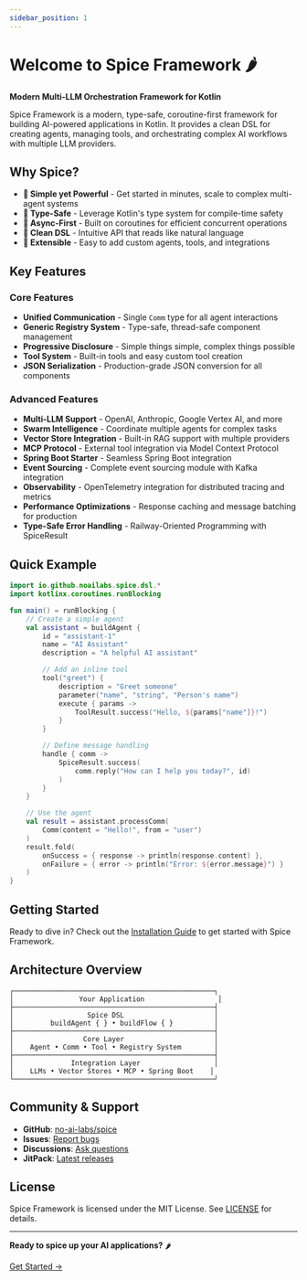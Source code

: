 ```yaml
---
sidebar_position: 1
---
```


# Welcome to Spice Framework 🌶️

**Modern Multi-LLM Orchestration Framework for Kotlin**

Spice Framework is a modern, type-safe, coroutine-first framework for building AI-powered applications in Kotlin. It provides a clean DSL for creating agents, managing tools, and orchestrating complex AI workflows with multiple LLM providers.

## Why Spice?

- **🚀 Simple yet Powerful** - Get started in minutes, scale to complex multi-agent systems
- **🔧 Type-Safe** - Leverage Kotlin's type system for compile-time safety
- **🌊 Async-First** - Built on coroutines for efficient concurrent operations
- **🎨 Clean DSL** - Intuitive API that reads like natural language
- **🔌 Extensible** - Easy to add custom agents, tools, and integrations

## Key Features

### Core Features
- **Unified Communication** - Single `Comm` type for all agent interactions
- **Generic Registry System** - Type-safe, thread-safe component management
- **Progressive Disclosure** - Simple things simple, complex things possible
- **Tool System** - Built-in tools and easy custom tool creation
- **JSON Serialization** - Production-grade JSON conversion for all components

### Advanced Features
- **Multi-LLM Support** - OpenAI, Anthropic, Google Vertex AI, and more
- **Swarm Intelligence** - Coordinate multiple agents for complex tasks
- **Vector Store Integration** - Built-in RAG support with multiple providers
- **MCP Protocol** - External tool integration via Model Context Protocol
- **Spring Boot Starter** - Seamless Spring Boot integration
- **Event Sourcing** - Complete event sourcing module with Kafka integration
- **Observability** - OpenTelemetry integration for distributed tracing and metrics
- **Performance Optimizations** - Response caching and message batching for production
- **Type-Safe Error Handling** - Railway-Oriented Programming with SpiceResult<T>

## Quick Example

```kotlin
import io.github.noailabs.spice.dsl.*
import kotlinx.coroutines.runBlocking

fun main() = runBlocking {
    // Create a simple agent
    val assistant = buildAgent {
        id = "assistant-1"
        name = "AI Assistant"
        description = "A helpful AI assistant"

        // Add an inline tool
        tool("greet") {
            description = "Greet someone"
            parameter("name", "string", "Person's name")
            execute { params ->
                ToolResult.success("Hello, ${params["name"]}!")
            }
        }

        // Define message handling
        handle { comm ->
            SpiceResult.success(
                comm.reply("How can I help you today?", id)
            )
        }
    }

    // Use the agent
    val result = assistant.processComm(
        Comm(content = "Hello!", from = "user")
    )
    result.fold(
        onSuccess = { response -> println(response.content) },
        onFailure = { error -> println("Error: ${error.message}") }
    )
}
```

## Getting Started

Ready to dive in? Check out the [Installation Guide](./getting-started/installation) to get started with Spice Framework.

## Architecture Overview

```
┌─────────────────────────────────────────────────┐
│                Your Application                  │
├─────────────────────────────────────────────────┤
│                  Spice DSL                      │
│         buildAgent { } • buildFlow { }          │
├─────────────────────────────────────────────────┤
│                 Core Layer                      │
│    Agent • Comm • Tool • Registry System        │
├─────────────────────────────────────────────────┤
│              Integration Layer                  │
│    LLMs • Vector Stores • MCP • Spring Boot    │
└─────────────────────────────────────────────────┘
```

## Community & Support

- **GitHub**: [no-ai-labs/spice](https://github.com/no-ai-labs/spice)
- **Issues**: [Report bugs](https://github.com/no-ai-labs/spice/issues)
- **Discussions**: [Ask questions](https://github.com/no-ai-labs/spice/discussions)
- **JitPack**: [Latest releases](https://jitpack.io/#no-ai-labs/spice-framework)

## License

Spice Framework is licensed under the MIT License. See [LICENSE](https://github.com/no-ai-labs/spice/blob/main/LICENSE) for details.

---

**Ready to spice up your AI applications?** 🌶️

[Get Started →](./getting-started/installation)
